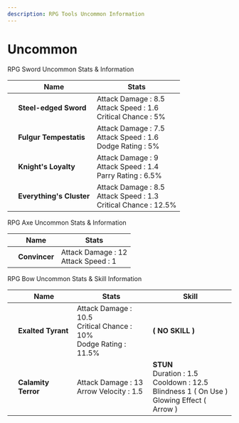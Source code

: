 ```yaml
---
description: RPG Tools Uncommon Information
---
```


# Uncommon

RPG Sword Uncommon Stats & Information

<table><thead><tr><th data-type="files"></th><th>Name</th><th>Stats</th></tr></thead><tbody><tr><td></td><td><strong>Steel-edged Sword</strong></td><td>Attack Damage : 8.5<br>Attack Speed : 1.6<br>Critical Chance : 5%</td></tr><tr><td></td><td><strong>Fulgur Tempestatis</strong></td><td>Attack Damage : 7.5<br>Attack Speed : 1.6<br>Dodge Rating : 5%</td></tr><tr><td></td><td><strong>Knight's Loyalty</strong></td><td>Attack Damage : 9<br>Attack Speed : 1.4<br>Parry Rating : 6.5%</td></tr><tr><td></td><td><strong>Everything's Cluster</strong></td><td>Attack Damage : 8.5<br>Attack Speed : 1.3<br>Critical Chance : 12.5%</td></tr></tbody></table>

RPG Axe Uncommon Stats & Information

<table><thead><tr><th data-type="files"></th><th>Name</th><th>Stats</th></tr></thead><tbody><tr><td></td><td><strong>Convincer</strong></td><td>Attack Damage : 12<br>Attack Speed : 1</td></tr></tbody></table>

RPG Bow Uncommon Stats & Skill Information

<table><thead><tr><th data-type="files"></th><th>Name</th><th>Stats</th><th>Skill</th></tr></thead><tbody><tr><td></td><td><strong>Exalted Tyrant</strong></td><td>Attack Damage : 10.5<br>Critical Chance : 10%<br>Dodge Rating : 11.5%</td><td><strong>( NO SKILL )</strong></td></tr><tr><td></td><td><strong>Calamity Terror</strong></td><td>Attack Damage : 13<br>Arrow Velocity : 1.5</td><td><strong>STUN</strong><br>Duration : 1.5<br>Cooldown : 12.5<br>Blindness 1 ( On Use )<br>Glowing Effect ( Arrow )</td></tr></tbody></table>

